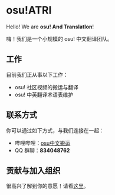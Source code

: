 # osu!ATRI

Hello! We are **osu! And TranslatIon**!

嗨！我们是一个小规模的 osu! 中文翻译团队。

## 工作

目前我们正从事以下工作：

- osu! 社区视频的搬运与翻译
- osu! 中英翻译术语表维护

## 联系方式

你可以通过如下方式，与我们连接在一起：

- 哔哩哔哩：[osu中文搬运](https://space.bilibili.com/1313510214)
- QQ 群聊：**834048762**

## 贡献与加入组织

很高兴了解到你的意愿！请看[这里](CONTRIBUTING.md)。

